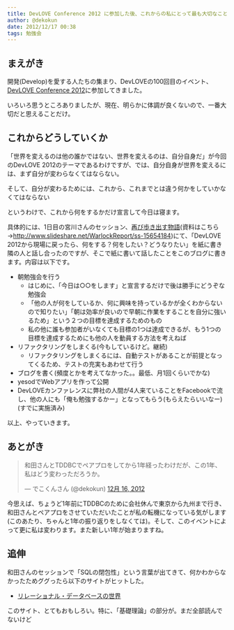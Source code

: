 ```yaml
---
title: DevLOVE Conference 2012 に参加した後、これからの私にとって最も大切なこと
author: @dekokun
date: 2012/12/17 00:38
tags: 勉強会
---
```


## まえがき

開発(Develop)を愛する人たちの集まり、DevLOVEの100回目のイベント、[DevLOVE Conference 2012](http://devlove2012.devlove.org/)に参加してきました。

いろいろ思うところありましたが、現在、明らかに体調が良くないので、一番大切だと思えることだけ。

## これからどうしていくか

「世界を変えるのは他の誰かではない、世界を変えるのは、自分自身だ」が今回のDevLOVE 2012のテーマであるわけですが、では、自分自身が世界を変えるには、まず自分が変わらなくてはならない。

そして、自分が変わるためには、これから、これまでとは違う何かをしていかなくてはならない

というわけで、これから何をするかだけ宣言して今日は寝ます。

具体的には、1日目の宮川さんのセッション、[再び歩き出す物語](http://devlove2012.devlove.org/speaker#speaker_14)(資料はこちら→http://www.slideshare.net/WarlockReport/ss-15654184)にて、「DevLOVE 2012から現場に戻ったら、何をする？何をしたい？どうなりたい」を紙に書き隣の人と話し合ったのですが、そこで紙に書いて話したことをこのブログに書きます。内容は以下です。

- 朝勉強会を行う
    - はじめに、「今日は○○をします」と宣言するだけで後は勝手にどうぞな勉強会
    - 「他の人が何をしているか、何に興味を持っているかが全くわからないので知りたい」「朝は効率が良いので早朝に作業をすることを自分に強いるため」という２つの目標を達成するためのもの
    - 私の他に誰も参加者がいなくても目標の1つは達成できるが、もう1つの目標を達成するためにも他の人を動員する方法を考えねば
- リファクタリングをしまくる(今もしているけど。継続)
    - リファクタリングをしまくるには、自動テストがあることが前提となってくるため、テストの充実もあわせて行う
- ブログを書く(頻度とかを考えてなかった。。最低、月1回くらいでかな)
- yesodでWebアプリを作って公開
- DevLOVEカンファレンスに弊社の人間が4人来ていることをFacebookで流し、他の人にも「俺も勉強するかー」となってもらう(もらえたらいいなー)(すでに実施済み)

以上、やっていきます。

## あとがき

<blockquote class="twitter-tweet" lang="ja"><p>和田さんとTDDBCでペアプロをしてから1年経ったわけだが、この1年、私はどう変わっただろうか。</p>&mdash; でこくんさん (@dekokun) <a href="https://twitter.com/dekokun/status/280223766699732992" data-datetime="2012-12-16T08:12:06+00:00">12月 16, 2012</a></blockquote>
<script async src="//platform.twitter.com/widgets.js" charset="utf-8"></script>

今思えば、ちょうど1年前にTDDBCのために会社休んで東京から九州まで行き、和田さんとペアプロをさせていただいたことが私の転機になっている気がします(このあたり、ちゃんと1年の振り返りをしなくては)。そして、このイベントによって更に私は変わります。また新しい1年が始まりますね。

## 追伸

和田さんのセッションで「SQLの閉包性」という言葉が出てきて、何かわからなかったためググったら以下のサイトがヒットした。

- [リレーショナル・データベースの世界](http://www.geocities.jp/mickindex/database/idx_database.html)

このサイト、とてもおもしろい。特に、「基礎理論」の部分が。まだ全部読んでないけど
